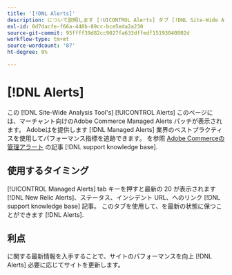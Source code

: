```yaml
---
title: '[!DNL Alerts]'
description: について説明します [!UICONTROL Alerts] タブ [!DNL Site-Wide Analysis Tool]、使用するタイミングおよびその利点。
exl-id: 0d7dacfe-f66a-440b-89cc-bce5eda2a230
source-git-commit: 95ffff39d82cc9027fa633dffedf15193040802d
workflow-type: tm+mt
source-wordcount: '87'
ht-degree: 0%

---
```


# [!DNL Alerts]

この [!DNL Site-Wide Analysis Tool's] [!UICONTROL Alerts] このページには、マーチャント向けのAdobe Commerce Managed Alerts パッチが表示されます。 Adobeはを提供します [!DNL Managed Alerts] 業界のベストプラクティスを使用してパフォーマンス指標を追跡できます。 を参照 [Adobe Commerceの管理アラート](https://support.magento.com/hc/en-us/articles/360045806832-Managed-alerts-for-Adobe-Commerce) の記事 [!DNL support knowledge base].

## 使用するタイミング

[!UICONTROL Managed Alerts] tab キーを押すと最新の 20 が表示されます [!DNL New Relic Alerts]、ステータス、インシデント URL、へのリンク [!DNL support knowledge base] 記事。 このタブを使用して、を最新の状態に保つことができます [!DNL Alerts].

## 利点

に関する最新情報を入手することで、サイトのパフォーマンスを向上 [!DNL Alerts] 必要に応じてサイトを更新します。
